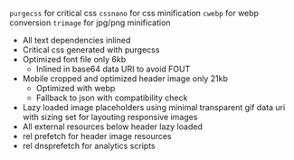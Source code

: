 `purgecss` for critical css
`cssnano` for css minification
`cwebp` for webp conversion
`trimage` for jpg/png minification

* All text dependencies inlined
* Critical css generated with purgecss
* Optimized font file only 6kb
  * Inlined in base64 data URI to avoid FOUT
* Mobile cropped and optimized header image only 21kb
  * Optimized with webp
  * Fallback to json with compatibility check
* Lazy loaded image placeholders using minimal transparent gif data uri with sizing set for layouting responsive images
* All external resources below header lazy loaded
* rel prefetch for header image resources
* rel dnsprefetch for analytics scripts
